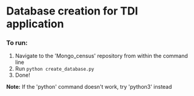 # Database creation for TDI application

### To run:
1. Navigate to the 'Mongo_census' repository from within the command line
2. Run ``` python create_database.py ```
3. Done!

**Note:** If the 'python' command doesn't work, try 'python3' instead
